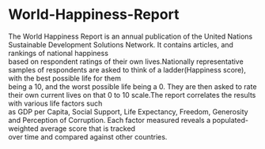 # World-Happiness-Report 
The World Happiness Report is an annual publication of the United Nations Sustainable Development Solutions Network. It contains articles, and rankings of national happiness 									
based on respondent ratings of their own lives.Nationally representative samples of respondents are asked to think of a ladder(Happiness score), with the best possible life for them 									
being a 10, and the worst possible life being a 0. They are then asked to rate their own current lives on that 0 to 10 scale.The report correlates the results with various life factors such 									
as GDP per Capita, Social Support, Life Expectancy, Freedom, Generosity and Perception of Corruption. Each factor measured reveals a populated-weighted average score that is tracked 									
over time and compared against other countries. 									
